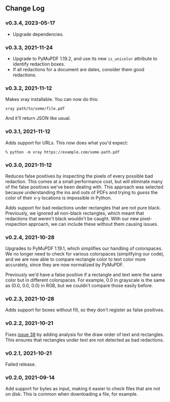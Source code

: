 ## Change Log

### v0.3.4, 2023-05-17

 - Upgrade dependencies.

### v0.3.3, 2021-11-24

 - Upgrade to PyMuPDF 1.19.2, and use its new `is_unicolor` attribute to
   identify redaction boxes.
 - If all redactions for a document are dates, consider them good redactions.

### v0.3.2, 2021-11-12

Makes xray installable. You can now do this:

```
xray path/to/some/file.pdf
```

And it'll return JSON like usual.


### v0.3.1, 2021-11-12

Adds support for URLs. This now does what you'd expect:

```
% python -m xray https://example.com/some-path.pdf
```


### v0.3.0, 2021-11-12

Reduces false positives by inspecting the pixels of every possible bad
redaction. This comes at a small performance cost, but will eliminate many of
the false positives we've been dealing with. This approach was selected because
understanding the ins and outs of PDFs and trying to *guess* the color of their
x-y locations is impossible in Python.

Adds support for bad redactions under rectangles that are not pure black.
Previously, we ignored all non-black rectangles, which meant that redactions
that weren't black wouldn't be caught. With our new pixel-inspection approach,
we can include these without them causing issues.


### v0.2.4, 2021-10-28

Upgrades to PyMuPDF 1.19.1, which simplifies our handling of colorspaces. We
no longer need to check for various colorspaces (simplifying our code), and we
are now able to compare rectangle color to text color more accurately, since
they are now normalized by PyMuPDF.

Previously we'd have a false positive if a rectangle and text were the same
color but in different colorspaces. For example, 0.0 in grayscale is the same
as (0.0, 0.0, 0.0) in RGB, but we couldn't compare those easily before.


### v0.2.3, 2021-10-28

Adds support for boxes without fill, so they don't register as false positives.


### v0.2.2, 2021-10-21

Fixes [issue 38](https://github.com/freelawproject/x-ray/issues/38) by adding
analysis for the draw order of text and rectangles. This ensures that
rectangles under text are not detected as bad redactions.

### v0.2.1, 2021-10-21

Failed release.


### v0.2.0, 2021-09-14

Add support for bytes as input, making it easier to check files that are not
on disk. This is common when downloading a file, for example.
